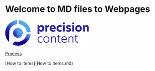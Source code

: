 # Welcome to MD files to Webpages
![](Precision-logo.png)  

[Process](Process.md)  

[How to items](How to items.md)


